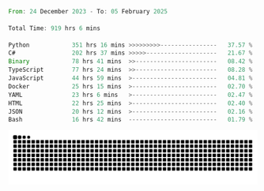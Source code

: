 <!--START_SECTION:waka-->

```rust
From: 24 December 2023 - To: 05 February 2025

Total Time: 919 hrs 6 mins

Python            351 hrs 16 mins >>>>>>>>>----------------   37.57 %
C#                202 hrs 37 mins >>>>>--------------------   21.67 %
Binary            78 hrs 41 mins  >>-----------------------   08.42 %
TypeScript        77 hrs 24 mins  >>-----------------------   08.28 %
JavaScript        44 hrs 59 mins  >------------------------   04.81 %
Docker            25 hrs 15 mins  >------------------------   02.70 %
YAML              23 hrs 6 mins   >------------------------   02.47 %
HTML              22 hrs 25 mins  >------------------------   02.40 %
JSON              20 hrs 12 mins  >------------------------   02.16 %
Bash              16 hrs 42 mins  -------------------------   01.79 %
```

<!--END_SECTION:waka-->


<picture>
  <source media="(prefers-color-scheme: dark)" srcset="https://raw.githubusercontent.com/jeerawut97/jeerawut97/output/github-contribution-grid-snake.svg">
  <img alt="github contribution grid snake animation" src="https://raw.githubusercontent.com/jeerawut97/jeerawut97/output/github-contribution-grid-snake.svg">
</picture>
